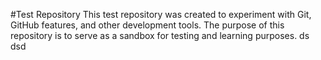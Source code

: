#Test Repository
This test repository was created to experiment with Git, GitHub features, and other development tools. The purpose of this repository is to serve as a sandbox for testing and learning purposes.
ds
dsd
